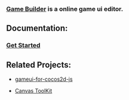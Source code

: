 ### [Game Builder](http://gamebuilder.sinaapp.com/appedit.php) is a online game ui editor.

Documentation:
----------------------------
### [Get Started](https://github.com/drawapp8/gamebuilder/wiki/Get-Start)

Related Projects:
----------------------------

* [gameui-for-cocos2d-js](https://github.com/drawapp8/gameui-for-cocos2d-js) 

* [Canvas ToolKit](https://github.com/drawapp8/cantk)
